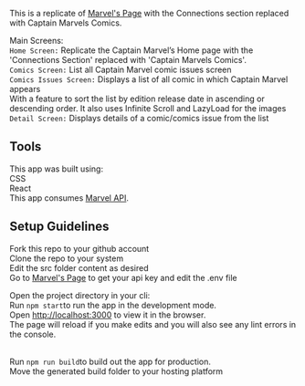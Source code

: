 This is a replicate of [Marvel's Page](https://www.marvel.com/characters/captain-marvel-carol-danvers) with the Connections section replaced with Captain Marvels Comics. <br />

Main Screens: <br />
`Home Screen:` Replicate the Captain Marvel’s Home page with the 'Connections Section' replaced with 'Captain Marvels Comics'. <br />
`Comics Screen:` List all Captain Marvel comic issues screen<br />
`Comics Issues Screen:` Displays a list of all comic in which Captain Marvel appears<br />
With a feature to sort the list by edition release date in ascending or descending order. It also uses Infinite Scroll and LazyLoad for the images<br />
`Detail Screen:` Displays details of a comic/comics issue from the list<br />
                    
## Tools
This app was built using:  
CSS  <br />
React  <br />
This app consumes [Marvel API](https://developer.marvel.com/docs).<br />

## Setup Guidelines
Fork this repo to your github account <br />
Clone the repo to your system <br />
Edit the src folder content as desired <br />
Go to [Marvel's Page](https://developer.marvel.com/docs) to get your api key and edit the .env file <br />

Open the project directory in your cli: <br />
Run `npm start`to run the app in the development mode.<br />
Open [http://localhost:3000](http://localhost:3000) to view it in the browser.<br />
The page will reload if you make edits and you will also see any lint errors in the console.<br /><br />

Run `npm run build`to build out the app for production. <br />
Move the generated build folder to your hosting platform <br /><br />

